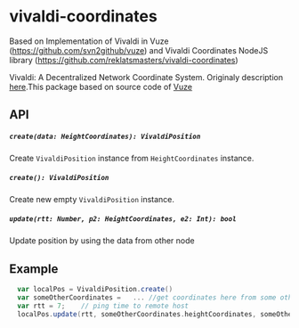 # vivaldi-coordinates
Based on Implementation of Vivaldi in Vuze (https://github.com/svn2github/vuze) and Vivaldi Coordinates NodeJS library (https://github.com/reklatsmasters/vivaldi-coordinates)

Vivaldi: A Decentralized Network Coordinate System. Originaly description [here](https://www.cs.umd.edu/class/spring2007/cmsc711/papers/vivaldi.pdf).This package based on source code of [Vuze](https://vuze.com/) 

## API

##### `create(data: HeightCoordinates): VivaldiPosition`
Create `VivaldiPosition` instance from `HeightCoordinates` instance.

##### `create(): VivaldiPosition`
Create new empty `VivaldiPosition` instance.

##### `update(rtt: Number, p2: HeightCoordinates, e2: Int): bool`
Update position by using the data from other node 


## Example
```scala
  var localPos = VivaldiPosition.create()
  var someOtherCoordinates =   ... //get coordinates here from some other node
  var rtt = 7;	  // ping time to remote host
  localPos.update(rtt, someOtherCoordinates.heightCoordinates, someOtherCoordinates.localError)	// update local position
```

